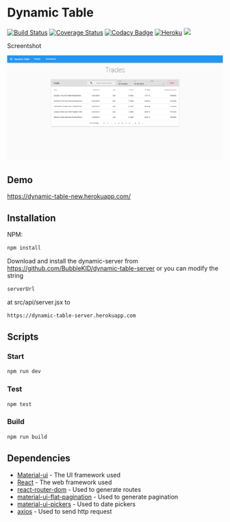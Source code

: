 # Dynamic Table
[![Build Status](https://api.travis-ci.org/BubbleKID/dynamic-table.png)](https://travis-ci.org/BubbleKID/dynamic-table/)
[![Coverage Status](https://coveralls.io/repos/github/BubbleKID/dynamic-table/badge.svg?branch=master)](https://coveralls.io/github/BubbleKID/dynamic-table?branch=master)
[![Codacy Badge](https://api.codacy.com/project/badge/Grade/e98175effb564be1899dc61a4bc4f63e)](https://www.codacy.com/app/BubbleKID/dynamic-table?utm_source=github.com&amp;utm_medium=referral&amp;utm_content=BubbleKID/dynamic-table&amp;utm_campaign=Badge_Grade)
[![Heroku](https://heroku-badge.herokuapp.com/?app=dynamic-table-new&svg=1)](https://dynamic-table-new.herokuapp.com/)
![](https://img.shields.io/github/size/BubbleKID/dynamic-table/dist/bundle.js.svg)

Screentshot

![screenshot](screenshot.png)

## Demo

<https://dynamic-table-new.herokuapp.com/>

## Installation

NPM:

```sh
npm install
```

Download and install the dynamic-server from <https://github.com/BubbleKID/dynamic-table-server>
or you can modify the string

```sh
serverUrl
```

at src/api/server.jsx to

```sh
https://dynamic-table-server.herokuapp.com
```

## Scripts

### Start

```sh
npm run dev
```

### Test

```sh
npm test
```

### Build

```sh
npm run build
```

## Dependencies

  * [Material-ui](https://material-ui.com/) - The UI framework used
  * [React](https://reactjs.org/) - The web framework used
  * [react-router-dom](https://reacttraining.com/react-router/web/guides/quick-start/) - Used to generate routes
  * [material-ui-flat-pagination](https://www.npmjs.com/package/material-ui-flat-pagination/) - Used to generate pagination
  * [material-ui-pickers](https://material-ui-pickers.dev/) - Used to date pickers
  * [axios](https://www.npmjs.com/package/axios/) - Used to send http request
